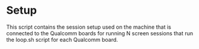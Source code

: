 # Setup

This script contains the session setup used on the machine that is connected
to the Qualcomm boards for running N screen sessions that run the loop.sh
script for each Qualcomm board.

